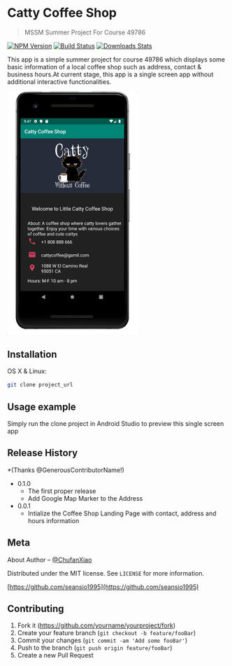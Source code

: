 # Catty Coffee Shop
> MSSM Summer Project For Course 49786

[![NPM Version][npm-image]][npm-url]
[![Build Status][travis-image]][travis-url]
[![Downloads Stats][npm-downloads]][npm-url]

This app is a simple summer project for course 49786 which displays some basic
information of a local coffee shop such as address, contact & business hours.At current stage,
this app is a single screen app without additional interactive functionalities.

<img src="screenshot.jpeg" alt="drawing" width="300"/>

## Installation

OS X & Linux:

```sh
git clone project_url
```


## Usage example

Simply run the clone project in Android Studio to preview this single screen app



## Release History

*(Thanks @GenerousContributorName!)
* 0.1.0
    * The first proper release
    * Add Google Map Marker to the Address
* 0.0.1
    * Intialize the Coffee Shop Landing Page with contact, address and hours information

## Meta

About Author – [@ChufanXiao](https://github.com/seansio1995) 

Distributed under the MIT license. See ``LICENSE`` for more information.

[https://github.com/seansio1995](https://github.com/seansio1995)

## Contributing

1. Fork it (<https://github.com/yourname/yourproject/fork>)
2. Create your feature branch (`git checkout -b feature/fooBar`)
3. Commit your changes (`git commit -am 'Add some fooBar'`)
4. Push to the branch (`git push origin feature/fooBar`)
5. Create a new Pull Request

<!-- Markdown link & img dfn's -->
[npm-image]: https://img.shields.io/npm/v/datadog-metrics.svg?style=flat-square
[npm-url]: https://npmjs.org/package/datadog-metrics
[npm-downloads]: https://img.shields.io/npm/dm/datadog-metrics.svg?style=flat-square
[travis-image]: https://img.shields.io/travis/dbader/node-datadog-metrics/master.svg?style=flat-square
[travis-url]: https://travis-ci.org/dbader/node-datadog-metrics
[wiki]: https://github.com/yourname/yourproject/wiki
